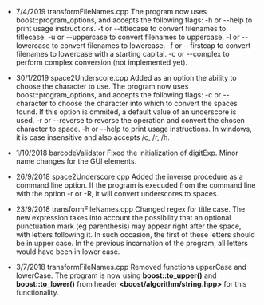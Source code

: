* 7/4/2019 transformFileNames.cpp
The program now uses boost::program_options, and accepts the following flags:
-h or --help to print usage instructions.
-t or --titlecase to convert filenames to titlecase.
-u or --uppercase to convert filenames to uppercase.
-l or --lowercase to convert filenames to lowercase.
-f or --firstcap to convert filenames to lowercase with a starting capital.
-c or --complex to perform complex conversion (not implemented yet).

* 30/1/2019 space2Underscore.cpp
Added as an option the ability to choose the character to use. The program now
uses boost::program_options, and accepts the following flags:
-c or --character to choose the character into which to convert the spaces found. If this option is ommited, a default value of an underscore is used.
-r or --reverse to reverse the operation and convert the chosen character to space.
-h or --help to print usage instructions.
In windows, it is case insensitive and also accepts /c, /r, /h.

* 1/10/2018 barcodeValidator
Fixed the initialization of digitExp. Minor name changes for the GUI elements.

* 26/9/2018 space2Underscore.cpp
Added the inverse procedure as a command line option. If the program is
execuded from the command line with the option -r or -R, it will convert
underscores to spaces.

* 23/9/2018 transformFileNames.cpp
Changed regex for title case. The new expression takes into account the possibility
that an optional punctuation mark (eg parenthesis) may appear right after the space,
with letters following it. In such occasion, the first of these letters should be in
upper case. In the previous incarnation of the program, all letters would have
been in lower case.

* 3/7/2018	transformFileNames.cpp
Removed functions upperCase and lowerCase. The program is now using __boost::to_upper()__
and __boost::to_lower()__ from header **<boost/algorithm/string.hpp>** for this functionality.
